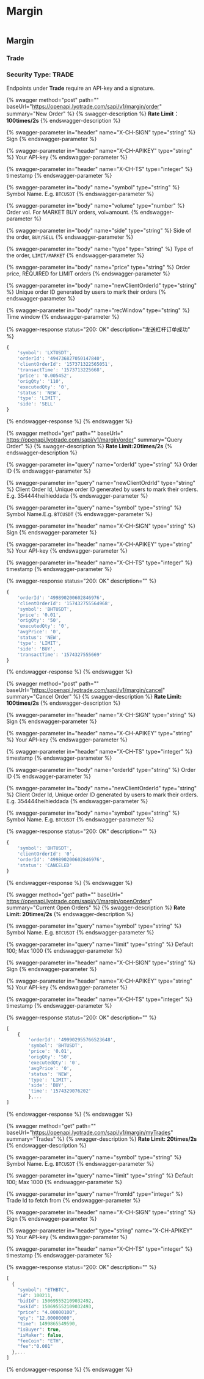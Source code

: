 # Margin

<figure><img src="../.gitbook/assets/Margin (1).png" alt=""><figcaption></figcaption></figure>

## Margin

### Trade <a href="#trade" id="trade"></a>

### Security Type: TRADE​ <a href="#security-type-trade" id="security-type-trade"></a>

Endpoints under **Trade** require an API-key and a signature.​​

{% swagger method="post" path="" baseUrl="https://openapi.lyotrade.com/sapi/v1/margin/order" summary="New Order" %}
{% swagger-description %}
**Rate Limit：100times/2s**
{% endswagger-description %}

{% swagger-parameter in="header" name="X-CH-SIGN" type="string" %}
Sign
{% endswagger-parameter %}

{% swagger-parameter in="header" name="X-CH-APIKEY" type="string" %}
Your API-key
{% endswagger-parameter %}

{% swagger-parameter in="header" name="X-CH-TS" type="integer" %}
timestamp
{% endswagger-parameter %}

{% swagger-parameter in="body" name="symbol" type="string" %}
Symbol Name. E.g. `BTCUSDT`
{% endswagger-parameter %}

{% swagger-parameter in="body" name="volume" type="number" %}
Order vol. For MARKET BUY orders, vol=amount.
{% endswagger-parameter %}

{% swagger-parameter in="body" name="side" type="string" %}
Side of the order, `BUY/SELL`
{% endswagger-parameter %}

{% swagger-parameter in="body" name="type" type="string" %}
Type of the order, `LIMIT/MARKET`
{% endswagger-parameter %}

{% swagger-parameter in="body" name="price" type="string" %}
Order price, REQUIRED for LIMIT orders
{% endswagger-parameter %}

{% swagger-parameter in="body" name="newClientOrderId" type="string" %}
Unique order ID generated by users to mark their orders
{% endswagger-parameter %}

{% swagger-parameter in="body" name="recWindow" type="string" %}
Time window
{% endswagger-parameter %}

{% swagger-response status="200: OK" description="发送杠杆订单成功" %}
```javascript
{
    'symbol': 'LXTUSDT', 
    'orderId': '494736827050147840', 
    'clientOrderId': '157371322565051',
    'transactTime': '1573713225668', 
    'price': '0.005452', 
    'origQty': '110', 
    'executedQty': '0', 
    'status': 'NEW',
    'type': 'LIMIT', 
    'side': 'SELL'
}
```
{% endswagger-response %}
{% endswagger %}

{% swagger method="get" path="" baseUrl=" https://openapi.lyotrade.com/sapi/v1/margin/order" summary="Query Order" %}
{% swagger-description %}
**Rate Limit:20times/2s**
{% endswagger-description %}

{% swagger-parameter in="query" name="orderId" type="string" %}
Order ID
{% endswagger-parameter %}

{% swagger-parameter in="query" name="newClientOrdrId" type="string" %}
Client Order Id, Unique order ID generated by users to mark their orders. E.g. 354444heihieddada
{% endswagger-parameter %}

{% swagger-parameter in="query" name="symbol" type="string" %}
Symbol Name.E.g. `BTCUSDT`
{% endswagger-parameter %}

{% swagger-parameter in="header" name="X-CH-SIGN" type="string" %}
Sign
{% endswagger-parameter %}

{% swagger-parameter in="header" name="X-CH-APIKEY" type="string" %}
Your API-key
{% endswagger-parameter %}

{% swagger-parameter in="header" name="X-CH-TS" type="integer" %}
timestamp
{% endswagger-parameter %}

{% swagger-response status="200: OK" description="" %}
```javascript
{
    'orderId': '499890200602846976', 
    'clientOrderId': '157432755564968', 
    'symbol': 'BHTUSDT', 
    'price': '0.01', 
    'origQty': '50', 
    'executedQty': '0', 
    'avgPrice': '0', 
    'status': 'NEW', 
    'type': 'LIMIT', 
    'side': 'BUY', 
    'transactTime': '1574327555669'
}
```
{% endswagger-response %}
{% endswagger %}

{% swagger method="post" path="" baseUrl="https://openapi.lyotrade.com/sapi/v1/margin/cancel" summary="Cancel Order" %}
{% swagger-description %}
&#x20;**Rate Limit: 100times/2s**
{% endswagger-description %}

{% swagger-parameter in="header" name="X-CH-SIGN" type="string" %}
Sign
{% endswagger-parameter %}

{% swagger-parameter in="header" name="X-CH-APIKEY" type="string" %}
Your API-key
{% endswagger-parameter %}

{% swagger-parameter in="header" name="X-CH-TS" type="integer" %}
timestamp
{% endswagger-parameter %}

{% swagger-parameter in="body" name="orderId" type="string" %}
Order ID
{% endswagger-parameter %}

{% swagger-parameter in="body" name="newClientOrderId" type="string" %}
Client Order Id, Unique order ID generated by users to mark their orders. E.g. 354444heihieddada
{% endswagger-parameter %}

{% swagger-parameter in="body" name="symbol" type="string" %}
Symbol Name. E.g. `BTCUSDT`
{% endswagger-parameter %}

{% swagger-response status="200: OK" description="" %}
```javascript
{
    'symbol': 'BHTUSDT', 
    'clientOrderId': '0', 
    'orderId': '499890200602846976', 
    'status': 'CANCELED'
}
```
{% endswagger-response %}
{% endswagger %}

{% swagger method="get" path="" baseUrl="  https://openapi.lyotrade.com/sapi/v1/margin/openOrders" summary="Current Open Orders" %}
{% swagger-description %}
&#x20;**Rate Limit: 20times/2s**
{% endswagger-description %}

{% swagger-parameter in="query" name="symbol" type="string" %}
Symbol Name. E.g. `BTCUSDT`
{% endswagger-parameter %}

{% swagger-parameter in="query" name="limit" type="string" %}
Default 100; Max 1000
{% endswagger-parameter %}

{% swagger-parameter in="header" name="X-CH-SIGN" type="string" %}
Sign
{% endswagger-parameter %}

{% swagger-parameter in="header" name="X-CH-APIKEY" type="string" %}
Your API-key
{% endswagger-parameter %}

{% swagger-parameter in="header" name="X-CH-TS" type="integer" %}
timestamp
{% endswagger-parameter %}

{% swagger-response status="200: OK" description="" %}
```javascript
[
    {
        'orderId': '499902955766523648', 
        'symbol': 'BHTUSDT', 
        'price': '0.01', 
        'origQty': '50', 
        'executedQty': '0', 
        'avgPrice': '0', 
        'status': 'NEW', 
        'type': 'LIMIT', 
        'side': 'BUY', 
        'time': '1574329076202'
        },...
]
```
{% endswagger-response %}
{% endswagger %}

{% swagger method="get" path="" baseUrl="https://openapi.lyotrade.com/sapi/v1/margin/myTrades" summary="Trades" %}
{% swagger-description %}
&#x20;**Rate Limit: 20times/2s**
{% endswagger-description %}

{% swagger-parameter in="query" name="symbol" type="string" %}
Symbol Name.  E.g. `BTCUSDT`
{% endswagger-parameter %}

{% swagger-parameter in="query" name="limit" type="string" %}
Default 100; Max 1000
{% endswagger-parameter %}

{% swagger-parameter in="query" name="fromId" type="integer" %}
Trade Id to fetch from
{% endswagger-parameter %}

{% swagger-parameter in="header" name="X-CH-SIGN" type="string" %}
Sign
{% endswagger-parameter %}

{% swagger-parameter in="header" type="string" name="X-CH-APIKEY" %}
Your API-key
{% endswagger-parameter %}

{% swagger-parameter in="header" name="X-CH-TS" type="integer" %}
timestamp
{% endswagger-parameter %}

{% swagger-response status="200: OK" description="" %}
```javascript
[
  {
    "symbol": "ETHBTC",
    "id": 100211,
    "bidId": 150695552109032492,
    "askId": 150695552109032493,
    "price": "4.00000100",
    "qty": "12.00000000",
    "time": 1499865549590,
    "isBuyer": true,
    "isMaker": false,
    "feeCoin": "ETH",
    "fee":"0.001"
  },...
]
```
{% endswagger-response %}
{% endswagger %}
